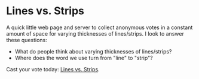 # Lines vs. Strips

A quick little web page and server to collect anonymous votes in a constant amount of space for varying thicknesses of lines/strips. I look to answer these questions:

* What do people think about varying thicknesses of lines/strips?
* Where does the word we use turn from "line" to "strip"?

Cast your vote today: [Lines vs. Strips](https://lvs.cochleoid.com/).
